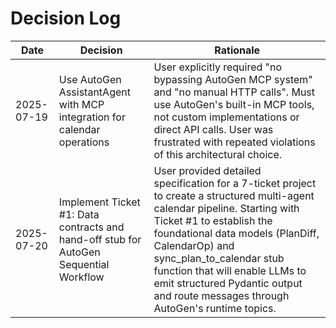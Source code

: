 # Decision Log

| Date | Decision | Rationale |
|------|----------|-----------|
| 2025-07-19 | Use AutoGen AssistantAgent with MCP integration for calendar operations | User explicitly required "no bypassing AutoGen MCP system" and "no manual HTTP calls". Must use AutoGen's built-in MCP tools, not custom implementations or direct API calls. User was frustrated with repeated violations of this architectural choice. |
| 2025-07-20 | Implement Ticket #1: Data contracts and hand-off stub for AutoGen Sequential Workflow | User provided detailed specification for a 7-ticket project to create a structured multi-agent calendar pipeline. Starting with Ticket #1 to establish the foundational data models (PlanDiff, CalendarOp) and sync_plan_to_calendar stub function that will enable LLMs to emit structured Pydantic output and route messages through AutoGen's runtime topics. |
